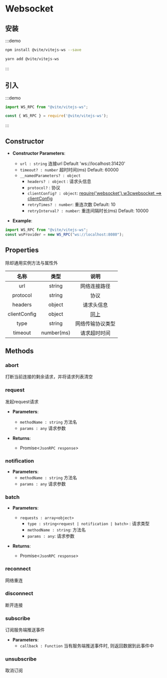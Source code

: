 # Websocket

## 安装

:::demo
```bash tab:npm
npm install @vite/vitejs-ws --save
```

```bash tab:yarn
yarn add @vite/vitejs-ws
```
:::

## 引入

:::demo
```javascript tab:ES6
import WS_RPC from "@vite/vitejs-ws";
```

```javascript tab:require
const { WS_RPC } = require('@vite/vitejs-ws');
```
:::

## Constructor

- **Constructor Parameters**: 
    * `url : string` 连接url Default 'ws://localhost:31420'
    * `timeout? : number` 超时时间(ms) Default: 60000
    * `__namedParameters? : object` 
        - `headers? : object` : 请求头信息
        - `protocol?` : 协议
        - `clientConfig? : object`: [require('websocket').w3cwebsocket ==> clientConfig](https://github.com/theturtle32/WebSocket-Node/blob/58f301a6e245ee25c4ca50dbd6e3d30c69c9d3d1/docs/WebSocketClient.md)
        - `retryTimes? : number`: 重连次数 Default: 10
        - `retryInterval? : number`: 重连间隔时长(ms) Default: 10000

- **Example**:
```javascript
import WS_RPC from "@vite/vitejs-ws";
const wsProvider = new WS_RPC("ws://localhost:8080");
```

## Properties
除却通用实例方法与属性外

|  名称  | 类型 | 说明 |
|:------------:|:-----:|:-----:|
| url | string | 网络连接路径 |
| protocol | string | 协议 |
| headers | object | 请求头信息 |
| clientConfig | object | [同上](https://github.com/theturtle32/WebSocket-Node/blob/58f301a6e245ee25c4ca50dbd6e3d30c69c9d3d1/docs/WebSocketClient.md)|
| type |  string | 网络传输协议类型 |
| timeout | number(ms) | 请求超时时间 |

## Methods

### abort
打断当前连接的剩余请求，并将请求列表清空

### request
发起request请求

- **Parameters**: 
  * `methodName : string` 方法名
  * `params : any` 请求参数

- **Returns**:
    - Promise<`JsonRPC response`>

### notification

- **Parameters**: 
  * `methodName : string` 方法名
  * `params : any` 请求参数

### batch

- **Parameters**: 
  * `requests : array<object>` 
	- `type : string<request | notification | batch>` : 请求类型
    - `methodName : string`: 方法名
    - `params : any`: 请求参数

- **Returns**:
    - Promise<`JsonRPC response`>

### reconnect
网络重连

### disconnect
断开连接

### subscribe
订阅服务端推送事件

- **Parameters**: 
  * `callback : Function` 当有服务端推送事件时, 则返回数据到此事件中

### unsubscribe
取消订阅
